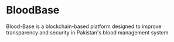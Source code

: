 # BloodBase
Blood-Base is a blockchain-based platform designed to improve transparency and security in Pakistan's blood management system
